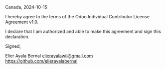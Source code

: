 Canada, 2024-10-15

I hereby agree to the terms of the Odoo Individual Contributor License
Agreement v1.0.

I declare that I am authorized and able to make this agreement and sign this
declaration.

Signed,

Elier Ayala Bernal elierayalawii@gmail.com https://github.com/elierayalabernal
